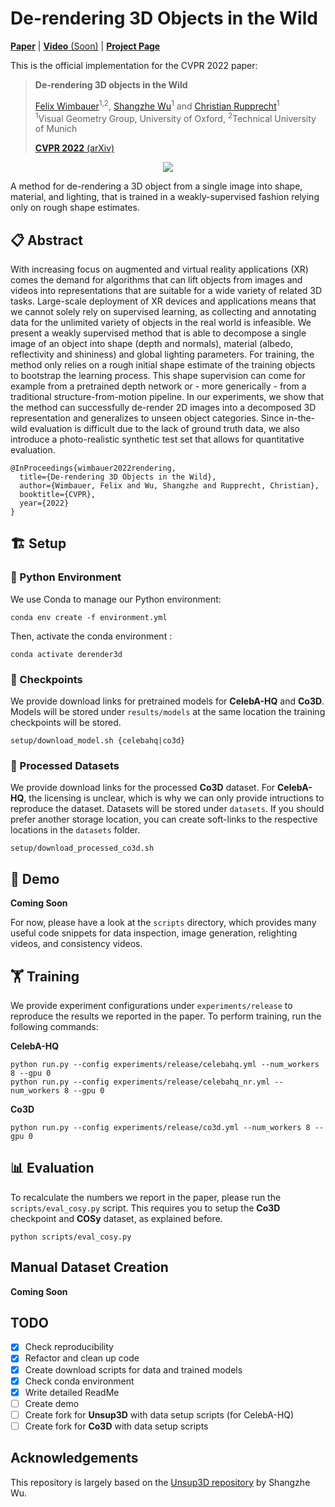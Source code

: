 # De-rendering 3D Objects in the Wild
[**Paper**](https://arxiv.org/abs/2201.02279) |  [**Video** (Soon)](#) | [**Project Page**](https://www.robots.ox.ac.uk/~vgg/research/derender3d/)

This is the official implementation for the CVPR 2022 paper:

> **De-rendering 3D objects in the Wild**
>
> [Felix Wimbauer](https://www.vision.in.tum.de/members/wimbauer)<sup>1,2</sup>, [Shangzhe Wu](https://elliottwu.com/)<sup>1</sup> and [Christian Rupprecht](https://chrirupp.github.io/)<sup>1</sup>  
> <sup>1</sup>Visual Geometry Group, University of Oxford, <sup>2</sup>Technical University of Munich
> 
> [**CVPR 2022** (arXiv)](https://arxiv.org/abs/2201.02279)

<a href="https://www.robots.ox.ac.uk/~vgg/research/derender3d/"><div style="text-align:center"><img src="./resources/thumbnail.gif"/></div></a>

A method for de-rendering a 3D object from a single image into shape, material, and lighting, that is trained in a weakly-supervised fashion relying only on rough shape estimates. 

## 📋 Abstract

With increasing focus on augmented and virtual reality applications (XR) comes the demand for algorithms that can lift 
objects from images and videos into representations that are suitable for a wide variety of related 3D tasks. 
Large-scale deployment of XR devices and applications means that we cannot solely rely on supervised learning, as 
collecting and annotating data for the unlimited variety of objects in the real world is infeasible. We present a 
weakly supervised method that is able to decompose a single image of an object into shape (depth and normals), material 
(albedo, reflectivity and shininess) and global lighting parameters. For training, the method only relies on a rough 
initial shape estimate of the training objects to bootstrap the learning process. This shape supervision can come for 
example from a pretrained depth network or - more generically - from a traditional structure-from-motion pipeline. In 
our experiments, we show that the method can successfully de-render 2D images into a decomposed 3D representation and 
generalizes to unseen object categories. Since in-the-wild evaluation is difficult due to the lack of ground truth data, 
we also introduce a photo-realistic synthetic test set that allows for quantitative evaluation.
```
@InProceedings{wimbauer2022rendering,
  title={De-rendering 3D Objects in the Wild},
  author={Wimbauer, Felix and Wu, Shangzhe and Rupprecht, Christian},
  booktitle={CVPR},
  year={2022}
}
```

## 🏗️️ Setup

### 🐍 Python Environment

We use Conda to manage our Python environment:
```shell
conda env create -f environment.yml
```
Then, activate the conda environment :
```shell
conda activate derender3d
```

### 📸 Checkpoints

We provide download links for pretrained models for **CelebA-HQ** and **Co3D**.
Models will be stored under `results/models` at the same location the training checkpoints will be stored.

```shell
setup/download_model.sh {celebahq|co3d}
```

### 💾 Processed Datasets

We provide download links for the processed **Co3D** dataset.
For **CelebA-HQ**, the licensing is unclear, which is why we can only provide intructions to reproduce the dataset.
Datasets will be stored under `datasets`.
If you should prefer another storage location, you can create soft-links to the respective locations in the `datasets` folder.

  
```shell
setup/download_processed_co3d.sh
```

## 🎤 Demo

**Coming Soon**

For now, please have a look at the `scripts` directory, which provides many useful code snippets for data inspection, 
image generation, relighting videos, and consistency videos.

## 🏋️ Training

We provide experiment configurations under `experiments/release` to reproduce the results we reported in the paper.
To perform training, run the following commands:

**CelebA-HQ**
```shell
python run.py --config experiments/release/celebahq.yml --num_workers 8 --gpu 0
python run.py --config experiments/release/celebahq_nr.yml --num_workers 8 --gpu 0
```

**Co3D**
```shell
python run.py --config experiments/release/co3d.yml --num_workers 8 --gpu 0
```

## 📊 Evaluation

To recalculate the numbers we report in the paper, please run the `scripts/eval_cosy.py` script.
This requires you to setup the **Co3D** checkpoint and **COSy** dataset, as explained before.
```shell
python scripts/eval_cosy.py
```

## Manual Dataset Creation

**Coming Soon**

## TODO

- [x] Check reproducibility
- [x] Refactor and clean up code
- [x] Create download scripts for data and trained models
- [x] Check conda environment
- [x] Write detailed ReadMe
- [ ] Create demo
- [ ] Create fork for **Unsup3D** with data setup scripts (for CelebA-HQ)
- [ ] Create fork for **Co3D** with data setup scripts

## Acknowledgements

This repository is largely based on the [Unsup3D repository](https://github.com/elliottwu/unsup3d) by Shangzhe Wu.